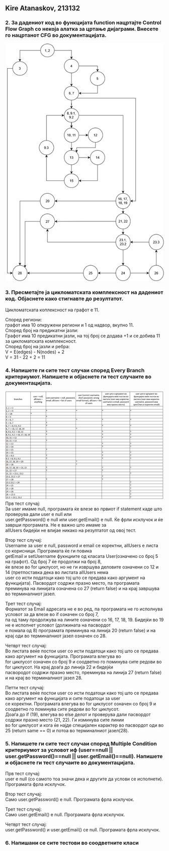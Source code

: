 ## Kire Atanaskov, 213132

### 2. За дадениот код во функцијата function нацртајте Control Flow Graph со некоја алатка за цртање дијаграми. Внесете го нацртанот CFG во документацијата.
![CFG1.png](CFG1.png)

### 3. Пресметајте ја цикломатската комплексност на дадениот код. Објаснете како стигнавте до резултатот.
Цикломатската коплексност на графот е 11.

Според региони:  
графот има 10 опкружени региони и 1 од надвор, вкупно 11.   
Според број на предикатни јазли:  
Графот има 10 предикатни јазли, на тој број се додава +1 и се добива 11 за цикломатската комплексност.  
Според број на јазли и ребра:  
V = E(edges) - N(nodes) + 2  
V = 31 - 22 + 2 = 11  

### 4. Напишете ги сите тест случаи според Every Branch критериумот. Напишете и објаснете ги тест случаите во документацијата.  
![EveryBranch.png](EveryBranch.png)  
Прв тест случај:  
За user имаме null, програмата ќе влезе во првиот if statement каде што проверува дали user е null или  
user.getPassword() е null или user.getEmail() е null. Ќе фрли исклучок и ќе заврши програмата. Не е важно што имаме зa  
allUsers бидејќи не влијае никако на резултатот од овој тест.

Втор тест случај:  
Username за user e null, password и email се коректни, allUsers е листа со корисници. Програмата ќе ги повика  
getEmail и setUsername фукнциите од класата User(означено со број 5 на графот). Од број 7 ќе продолжи на број 8,  
ќе влезе во for циклусот, но не ги извршува деловите означени со 12 и 14 (претпоставка дека во листата allUsers нема  
user со исти податоци како тој што се предава како аргумент на функцијата). Пасвордот содржи празно место, па програмата  
преминува на линијата означена со 27 (return false) и на крај завршува во терминалниот јазел.

Трет тест случај:  
Форматот за Email адресата не е во ред, па програмата не го исполнува условот за да влезе во if означен со број 7,  
па од таму продолжува на лините означени со 16, 17, 18, 19. Бидејќи во 19 не е исполнет условот (должината на пасвордот  
е помала од 8) програмата преминува на линија 20 (return false) и на крај оди во терминалниот јазел означен со 28.  

Четврт тест случај:  
Во листата веќе постои user со исти податоци како тој што се предава како аргумент на функцијата. Програмата влегува во  
for циклусот означен со број 9 и соодветно го поминува сите редови во for циклусот. На крај доаѓа до линија 22 и бидејќи  
пасвородот содржи празно место, преминува на линија 27 (return false) и на крај во терминалниот јазел 28.

Петти тест случај:  
Во листата веќе постои user со исти податоци како тој што се предава како аргумент на функцијата и сите податоци за user  
се коректни. Програмата влегува во for циклусот означен со број 9 и соодветно го поминува сите редови во for циклусот.  
Доаѓа до if (19), влегува во else делот и проверува дали пасвордот содржи празно место (21, 22). Ги изминува сите линии  
во for циклусот и кога ќе најде специјален карактер во пасвордот оди во 25 (return same == 0) и потоа во терминалниот јазел(28).  
### 5. Напишете ги сите тест случаи според Multiple Condition критериумот за условот иф (user==null || user.getPassword()==null || user.getEmail()==null). Напишете и објаснете ги тест случаите во документацијата.  
Прв тест случај:  
user e null (со самото тоа значи дека и другите да услови се исполнети). Програмата фрла исклучок.  
  
Втор тест случај:  
Само user.getPassword() е null. Програмата фрла исклучок.  
  
Трет тест случај:  
Само user.getEmail() e null. Програмата фрла исклучок.  
  
Четврт тест случај:  
user.getPassword() и user.getEmail() се null. Програмата фрла исклучок.  

### 6. Напишани се сите тестови во соодветните класи